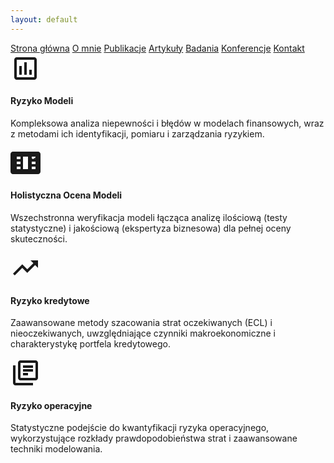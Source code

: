 ```yaml
---
layout: default
---
```

<div id="myMenu">
  <a href="/" class="menu-option">Strona główna</a>
  <a href="/about" class="menu-option">O mnie</a>
  <a href="/publications" class="menu-option">Publikacje</a>
  <a href="/articles" class="menu-option">Artykuły</a>
  <a href="/researches" class="menu-option">Badania</a>
  <a href="/conferences" class="menu-option">Konferencje</a>
  <a href="/contact" class="menu-option">Kontakt</a>
</div>


<!-- Istniejące kwadraty -->
<div class="square"></div>
<div class="square1"></div>
<div class="square2"></div>
<div class="square-big"></div>


<div class="research-areas-grid">
  <div class="research-area-card">
    <div class="research-area-icon">
      <svg viewBox="0 0 24 24" width="48" height="48">
        <path fill="currentColor" d="M19 3H5c-1.1 0-2 .9-2 2v14c0 1.1.9 2 2 2h14c1.1 0 2-.9 2-2V5c0-1.1-.9-2-2-2zm0 16H5V5h14v14zM7 10h2v7H7zm4-3h2v10h-2zm4 6h2v4h-2z"/>
      </svg>
    </div>
    <h4>Ryzyko Modeli</h4>
    <p>Kompleksowa analiza niepewności i błędów w modelach finansowych, wraz z metodami ich identyfikacji, pomiaru i zarządzania ryzykiem.</p>
  </div>
  
  <div class="research-area-card">
    <div class="research-area-icon">
      <svg viewBox="0 0 24 24" width="48" height="48">
        <path fill="currentColor" d="M21 8V7l-3 2-3-2v1l3 2 3-2zm1-5H2C.9 3 0 3.9 0 5v14c0 1.1.9 2 2 2h20c1.1 0 2-.9 2-2V5c0-1.1-.9-2-2-2zM8 17H5v-2h3v2zm0-4H5v-2h3v2zm0-4H5V7h3v2zm6 8h-4V7h4v10zm6 0h-3v-2h3v2zm0-4h-3v-2h3v2zm0-4h-3V7h3v2z"/>
      </svg>
    </div>
    <h4>Holistyczna Ocena Modeli</h4>
    <p>Wszechstronna weryfikacja modeli łącząca analizę ilościową (testy statystyczne) i jakościową (ekspertyza biznesowa) dla pełnej oceny skuteczności.</p>
  </div>
  
  <div class="research-area-card">
    <div class="research-area-icon">
      <svg viewBox="0 0 24 24" width="48" height="48">
        <path fill="currentColor" d="M16 6l2.29 2.29-4.88 4.88-4-4L2 16.59 3.41 18l6-6 4 4 6.3-6.29L22 12V6h-6z"/>
      </svg>
    </div>
    <h4>Ryzyko kredytowe</h4>
    <p>Zaawansowane metody szacowania strat oczekiwanych (ECL) i nieoczekiwanych, uwzględniające czynniki makroekonomiczne i charakterystykę portfela kredytowego.</p>
  </div>
  
  <div class="research-area-card">
    <div class="research-area-icon">
      <svg viewBox="0 0 24 24" width="48" height="48">
        <path fill="currentColor" d="M4 6H2v14c0 1.1.9 2 2 2h14v-2H4V6zm16-4H8c-1.1 0-2 .9-2 2v12c0 1.1.9 2 2 2h12c1.1 0 2-.9 2-2V4c0-1.1-.9-2-2-2zm0 14H8V4h12v12zM10 9h8v2h-8zm0-3h8v2h-8zm0 6h4v2h-4z"/>
      </svg>
    </div>
    <h4>Ryzyko operacyjne</h4>
    <p>Statystyczne podejście do kwantyfikacji ryzyka operacyjnego, wykorzystujące rozkłady prawdopodobieństwa strat i zaawansowane techniki modelowania.</p>
  </div>
</div>
